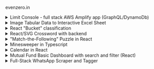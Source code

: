 evenzero.in
<details>
  <summary>Limit Console - full stack AWS Amplify app (GraphQL/DynamoDb) </summary>
  <img src="https://puu.sh/Hitmm/08ffc40b8a.gif" />
 </details>

<details>
  <summary>Image Tabular Data to Interactive Excel Sheet </summary>
  <img src="https://puu.sh/GAhkc/2a1da7e7c3.gif"/>
 </details>

<details>
  <summary>React "Bucket" classification</summary>
  <img src="https://puu.sh/FWhlQ/c5e1e384a8.gif"/>
 </details>
 
<details>
  <summary>React/SVG Crossword with backend</summary>
  <img src="https://camo.githubusercontent.com/ad84cb37b7fe30198eb4379a51824b0b7bcc0546a550473cc060ffeb141386fd/68747470733a2f2f7075752e73682f4657686d4b2f303031376161633266642e676966"/>
 </details>

<details>
  <summary>"Match-the-Following" Puzzle in React </summary>
  <img src="https://camo.githubusercontent.com/5083e1ba7a859212fdde7a0568010ecbf7da84d6106c1c9a763805744d247d59/68747470733a2f2f7075752e73682f4657686c362f363139316333343134322e676966"/>
 </details>

<details>
  <summary>Minesweeper in Typescript</summary>
  <img src="https://camo.githubusercontent.com/f68531f87d7d62e9d98966ca4a59c9cc61fa7ebe/68747470733a2f2f692e696d6775722e636f6d2f376a4a4b6962622e676966"/> </details>

<details>
  <summary>Calendar in React</summary>
  <img src="https://camo.githubusercontent.com/78ea58ce2bcbfacd6c3ae9722efa3cf29e853ff9197c35d15737f498aa72dae5/68747470733a2f2f7075752e73682f456e73597a2f316464363938613637622e706e67"/>
 </details>

<details>
  <summary>Mutual Fund Basic Dashboard with search and filter (React)</summary>
  <img src="https://camo.githubusercontent.com/444faa960733481292101ea6649986276e39063048a4f5f426bf7f51c50b50ab/68747470733a2f2f7075752e73682f46327350622f646162396337633930662e706e67"/>
 </details>

<details>
  <summary>Full-Stack WhatsApp Scraper and Tagger</summary>
  <img src="https://puu.sh/FWALG/25d2d735e4.gif"/>
 </details>

